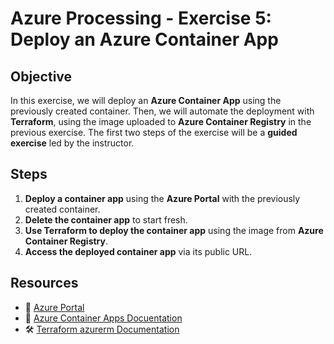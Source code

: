# Azure Processing - Exercise 5: Deploy an Azure Container App

## **Objective**  

In this exercise, we will deploy an **Azure Container App** using the previously created container. Then, we will automate the deployment with **Terraform**, using the image uploaded to **Azure Container Registry** in the previous exercise. The first two steps of the exercise will be a **guided exercise** led by the instructor.

## **Steps**  

1. **Deploy a container app** using the **Azure Portal** with the previously created container.  
2. **Delete the container app** to start fresh.  
3. **Use Terraform to deploy the container app** using the image from **Azure Container Registry**.  
4. **Access the deployed container app** via its public URL.  

## **Resources**  

- 📌 [Azure Portal](https://portal.azure.com)  
- 📖 [Azure Container Apps Docuentation](https://learn.microsoft.com/en-us/azure/container-apps)  
- 🛠 [Terraform azurerm Documentation](https://registry.terraform.io/providers/hashicorp/azurerm/latest/docs)